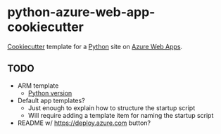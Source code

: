 # python-azure-web-app-cookiecutter
[Cookiecutter](http://cookiecutter.readthedocs.io/) template for a
[Python](https://www.python.org/) site on
[Azure Web Apps](https://azure.microsoft.com/en-us/services/app-service/web/).

## TODO
- ARM template
  + [Python version](http://www.siteextensions.net/profiles/steve.dower)
- Default app templates?
  + Just enough to explain how to structure the startup script
  + Will require adding a template item for naming the startup script
- README w/ https://deploy.azure.com button?
